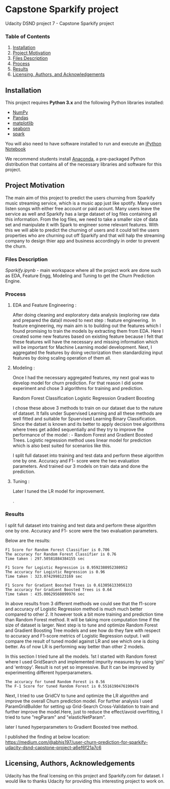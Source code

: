# Capstone Sparkify project

Udacity DSND project 7 - Capstone Sparkify project

### Table of Contents

1. [Installation](#installation)
2. [Project Motivation](#motivation)
3. [Files Description](#files)
4. [Process](#process)
5. [Results](#results)
6. [Licensing, Authors, and Acknowledgements](#licensing)


## Installation <a name="installation"></a>

This project requires **Python 3.x** and the following Python libraries installed:

- [NumPy](http://www.numpy.org/)
- [Pandas](http://pandas.pydata.org)
- [matplotlib](http://matplotlib.org/)
- [seaborn](https://seaborn.pydata.org/)
- [spark](https://spark.apache.org/)

You will also need to have software installed to run and execute an [iPython Notebook](http://ipython.org/notebook.html)

We recommend students install [Anaconda](https://www.continuum.io/downloads), a pre-packaged Python distribution that contains all of the necessary libraries and software for this project. 


## Project Motivation <a name="motivation"></a>

The main aim of this project to predict the users churning from Sparkify music streaming service, which is a music app just like spotify. Many users listen songs  with either free account or paid acount. Many users leave the service as well and Sparkify has a large dataset of log files containing all this information. From the log files, we need to take a smaller size of data set and manipulate it with Spark to engineer some relevant features. 
With this we will able to predict the churning of users and it could tell the users properties who are churning out off Sparkify and that will halp the streaming company to design thier app and business accordingly in order to prevent the churn.

### Files Description <a name = "files"></a>

*Sparkify.ipynb* - main workspace where all the project work are done such as EDA, Feature Engg, Modeling and Tuning to get the Churn Prediction Engine.

### Process <a name = "prcoess"></a>

1. EDA and Feature Engineering : 

   After doing cleaning and exploratory data analysis (exploring raw data and prepared the data)I moved to next step : feature engineering. 
   In feature engineering, my main aim is to building out the features which I found promising to train the models by extracting them from EDA. Here I created some 
   new features based on existing feature because I felt that these features will have the necessary and missing information which will be important for Machine Learning 
   model development. 
   Next, I aggregated the features by doing vectorization then standardizing input features by doing scaling operation of them all.

2. Modeling :

   Once I had the necessary aggregated features, my next goal was to develop model for churn prediction.
   For that reason I did some experiment and chose 3 algorithms for training and prediction.
    
    Random Forest Classification
    Logistic Regression
    Gradient Boosting
    
   I chose these above 3 methods to train on our dataset due to the nature of dataset. It falls under Supervised Learning and all these methods
   are well fitted and suitable for Spuervised Learning Binary Classification. Since the datset is known and its better to apply decision tree algorithms where trees
   get added sequentially and they try to improve the performance of the model : - Random Forest and Gradient Boosted Trees.
   Logistic regression method uses linear model for prediction which is also best suited for scenarios like this.
   
   I split full dataset into training and test data and perform these algorithm one by one. Accuracy and F1- score were the two evaluation parameters. And trained our 3 
   models on train data and done the prediction.

3. Tuning :

   Later I tuned the LR model for improvement.
   
   .
### Results <a name = "results"></a>

I split full dataset into training and test data and perform these algorithm one by one. Accuracy and F1- score were the two evaluation parameters.

Below are the results:


	F1 Score for Random Forest Classifier is 0.706
	The accuracy for Random Forest Classifier is 0.76
	Time taken : 297.50581884384155 sec
	
	F1 Score for Logistic Regression is 0.9592380952380952
	The accuracy for Logistic Regression is 0.96
	Time taken : 323.0742998123169 sec
	
	F1 Score for Gradient Boosted Trees is 0.613056133056133
	The accuracy for Gradient Boosted Trees is 0.64
	Time taken : 435.00629568099976 sec
	
	
In above results from 3 different methods we could see that the f1-score and accuracy of Logistic Regression method is much much better compared to other 2. It however took a bit more training and prediction time than Random Forest method. It will be taking more computation time if the size of dataset is larger.
Next step is to tune and optimize Random Forest and Gradient Boosting Tree models and see how do they fare with respect to accuracy and F1-score metrics of Logistic Regression output. I will compare the result of tuned model against LR and see which one is doing better.
As of now LR is performing way better than other 2 models.

In this section I tried tune all the models. 1st I started with Random forest where I used GridSearch and implemented impurity measures by using 'gini' and 'entropy'. Result is not yet so impressive. But It can be improved by experimenting different hyperparameters.

	The accuracy for tuned Random Forest is 0.56
	The F-1 Score for tuned Random Forest is 0.5516190476190476
	
Next, I tried to use GridCV to tune and optimize the LR algorithm and improve the overall Churn prediction model. For further analysis I used ParamGridBuilder for setting up Grid-Search Cross-Validation to train and further improve the model.Here, just to reduce the effect/avoid overfitting, I tried to tune "regParam" and "elasticNetParam".

later I tuned hyperparameters to Gradient Boosted tree method.


I published the finding at below location:
https://medium.com/@abhis197/user-churn-prediction-for-sparkify-udacity-dsnd-capstone-project-a6ef6f21a7c6

## Licensing, Authors, Acknowledgements<a name="licensing"></a>
 Udacity has the final lcensing on this project and Sparkify.com for dataset. 
 I would like to thanks Udacity for providing this interesting project to work on.


